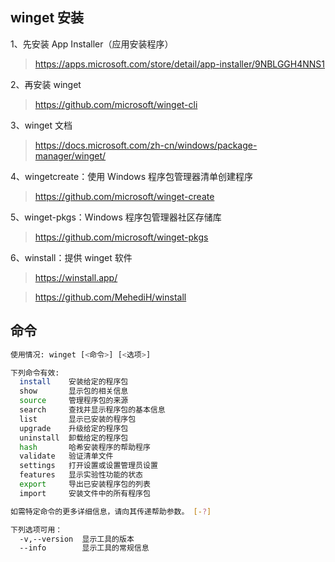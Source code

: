 ## winget 安装

1、先安装 App Installer（应用安装程序）

> https://apps.microsoft.com/store/detail/app-installer/9NBLGGH4NNS1

2、再安装 winget

> https://github.com/microsoft/winget-cli

3、winget 文档

> https://docs.microsoft.com/zh-cn/windows/package-manager/winget/

4、wingetcreate：使用 Windows 程序包管理器清单创建程序

> https://github.com/microsoft/winget-create

5、winget-pkgs：Windows 程序包管理器社区存储库

> https://github.com/microsoft/winget-pkgs

6、winstall：提供 winget 软件

> https://winstall.app/

> https://github.com/MehediH/winstall

## 命令

```sh
使用情况: winget [<命令>] [<选项>]

下列命令有效:
  install    安装给定的程序包
  show       显示包的相关信息
  source     管理程序包的来源
  search     查找并显示程序包的基本信息
  list       显示已安装的程序包
  upgrade    升级给定的程序包
  uninstall  卸载给定的程序包
  hash       哈希安装程序的帮助程序
  validate   验证清单文件
  settings   打开设置或设置管理员设置
  features   显示实验性功能的状态
  export     导出已安装程序包的列表
  import     安装文件中的所有程序包

如需特定命令的更多详细信息，请向其传递帮助参数。 [-?]

下列选项可用：
  -v,--version  显示工具的版本
  --info        显示工具的常规信息
```
